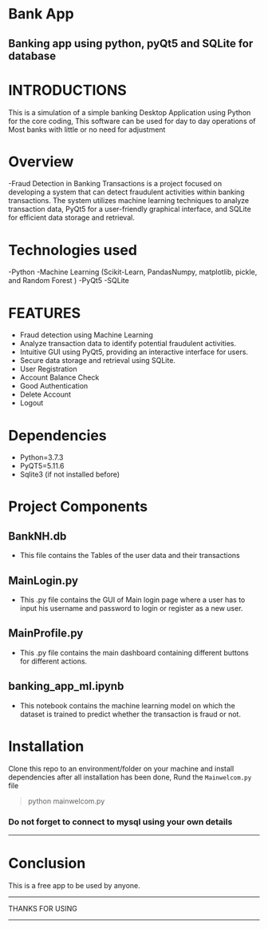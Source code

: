 
# Bank App
## Banking app using python, pyQt5 and SQLite for database


# INTRODUCTIONS

This is a simulation of a simple banking Desktop Application using Python for the core coding, This software can be used for day to day operations of Most banks with little or no need for adjustment

# Overview
-Fraud Detection in Banking Transactions is a project focused on developing a system that can detect fraudulent activities within banking transactions. The system utilizes machine learning techniques to analyze transaction data, PyQt5 for a user-friendly graphical interface, and SQLite for efficient data storage and retrieval.

# Technologies used
-Python
-Machine Learning (Scikit-Learn, PandasNumpy, matplotlib, pickle, and Random Forest )
-PyQt5
-SQLite
#  FEATURES
- Fraud detection using Machine Learning
- Analyze transaction data to identify potential fraudulent activities.
- Intuitive GUI using PyQt5, providing an interactive interface for users.
- Secure data storage and retrieval using SQLite.
- User Registration
- Account Balance Check
- Good Authentication
- Delete Account
- Logout

# Dependencies
- Python=3.7.3
- PyQT5=5.11.6
- Sqlite3 (if not installed before)
 
# Project Components 
 ## BankNH.db
 - This file contains the Tables of the user data and their transactions
## MainLogin.py
- This .py file contains the GUI of Main login page where a user has to input his username and password to login or register as a new user.
## MainProfile.py
- This .py file contains the main dashboard containing different buttons for different actions.
## banking_app_ml.ipynb
- This notebook contains the machine learning model on which the dataset is trained to predict whether the transaction is fraud or not.

# Installation

Clone this repo to an environment/folder on your machine and install dependencies after all installation has been done, Rund the `Mainwelcom.py` file

> python mainwelcom.py

### Do not forget to connect to mysql using your own details


___

# Conclusion

This is a free app to be used by anyone.
___

THANKS FOR USING

___
